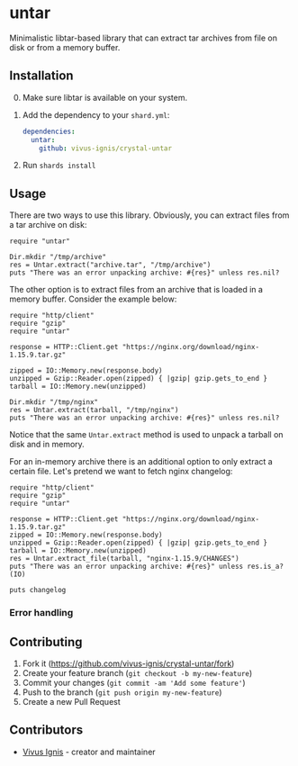 # untar

Minimalistic libtar-based library that can extract tar archives from
file on disk or from a memory buffer.

## Installation

0. Make sure libtar is available on your system.

1. Add the dependency to your `shard.yml`:

   ```yaml
   dependencies:
     untar:
       github: vivus-ignis/crystal-untar
   ```

2. Run `shards install`

## Usage

There are two ways to use this library. Obviously, you can extract
files from a tar archive on disk:

```crystal
require "untar"

Dir.mkdir "/tmp/archive"
res = Untar.extract("archive.tar", "/tmp/archive")
puts "There was an error unpacking archive: #{res}" unless res.nil?
```

The other option is to extract files from an archive that is loaded in
a memory buffer. Consider the example below:

```crystal
require "http/client"
require "gzip"
require "untar"

response = HTTP::Client.get "https://nginx.org/download/nginx-1.15.9.tar.gz"

zipped = IO::Memory.new(response.body)
unzipped = Gzip::Reader.open(zipped) { |gzip| gzip.gets_to_end }
tarball = IO::Memory.new(unzipped)

Dir.mkdir "/tmp/nginx"
res = Untar.extract(tarball, "/tmp/nginx")
puts "There was an error unpacking archive: #{res}" unless res.nil?
```

Notice that the same `Untar.extract` method is used to unpack a
tarball on disk and in memory.

For an in-memory archive there is an additional option to only extract
a certain file. Let's pretend we want to fetch nginx changelog:

```crystal
require "http/client"
require "gzip"
require "untar"

response = HTTP::Client.get "https://nginx.org/download/nginx-1.15.9.tar.gz"
zipped = IO::Memory.new(response.body)
unzipped = Gzip::Reader.open(zipped) { |gzip| gzip.gets_to_end }
tarball = IO::Memory.new(unzipped)
res = Untar.extract_file(tarball, "nginx-1.15.9/CHANGES")
puts "There was an error unpacking archive: #{res}" unless res.is_a?(IO)

puts changelog
```

### Error handling


## Contributing

1. Fork it (<https://github.com/vivus-ignis/crystal-untar/fork>)
2. Create your feature branch (`git checkout -b my-new-feature`)
3. Commit your changes (`git commit -am 'Add some feature'`)
4. Push to the branch (`git push origin my-new-feature`)
5. Create a new Pull Request

## Contributors

- [Vivus Ignis](https://github.com/vivus-ignis) - creator and maintainer
